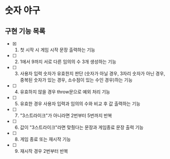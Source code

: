 # 숫자 야구

## 구현 기능 목록

- [x] 1. 첫 시작 시 게임 시작 문장 출력하는 기능
- [ ] 2. 1에서 9까지 서로 다른 임의의 수 3개 생성하는 기능
- [ ] 3. 사용자 입력 숫자가 유효한지 판단 (숫자가 아닐 경우, 3자리 숫자가 아닌 경우, 중복된 숫자가 있는 경우, 소수점이 있는 수인 경우)하는 기능
- [ ] 4. 유효하지 않을 경우 throw문으로 예외 처리 기능
- [ ] 5. 유효한 경우 사용자 입력과 임의의 수와 비교 후 값 출력하는 기능
- [ ] 7. "3스트라이크"가 아니라면 2번부터 5번까지 반복 
- [ ] 6. 값이 "3스트라이크"라면 맞췄다는 문장과 게임종료 문장 출력 기능 
- [ ] 8. 게임 종료 또는 재시작 기능
- [ ] 9. 재시작 경우 2번부터 반복 